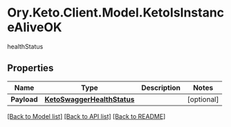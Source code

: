 # Ory.Keto.Client.Model.KetoIsInstanceAliveOK
healthStatus
## Properties

Name | Type | Description | Notes
------------ | ------------- | ------------- | -------------
**Payload** | [**KetoSwaggerHealthStatus**](KetoSwaggerHealthStatus.md) |  | [optional] 

[[Back to Model list]](../README.md#documentation-for-models) [[Back to API list]](../README.md#documentation-for-api-endpoints) [[Back to README]](../README.md)

